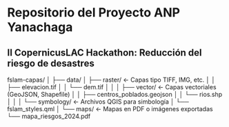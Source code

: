 # Repositorio del Proyecto ANP Yanachaga #
## II CopernicusLAC Hackathon: Reducción del riesgo de desastres ##




fslam-capas/
│
├── data/
│   ├── raster/            ← Capas tipo TIFF, IMG, etc.
│   │   ├── elevacion.tif
│   │   └── dem.tif
│   │
│   ├── vector/            ← Capas vectoriales (GeoJSON, Shapefile)
│   │   ├── centros_poblados.geojson
│   │   └── rios.shp
│   │
│   └── symbology/         ← Archivos QGIS para simbología
│       └── fslam_styles.qml
│
└── maps/                  ← Mapas en PDF o imágenes exportadas
    └── mapa_riesgos_2024.pdf

